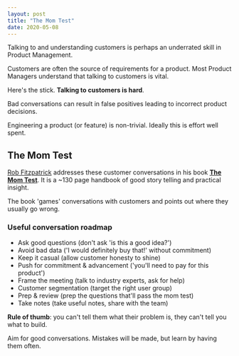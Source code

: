 ```yaml
---
layout: post
title: "The Mom Test"
date: 2020-05-08
---
```


Talking to and understanding customers is perhaps an underrated skill in Product Management. 

Customers are often the source of requirements for a product. Most Product Managers understand that talking to customers is vital.

Here's the stick. **Talking to customers is hard**.

Bad conversations can result in false positives leading to incorrect product decisions. 

Engineering a product (or feature) is non-trivial. Ideally this is effort well spent.

## The Mom Test

[Rob Fitzpatrick](https://twitter.com/robfitz) addresses these customer conversations in his book [**The Mom Test**](http://momtestbook.com/). It is a ~130 page handbook of good story telling and practical insight. 

The book 'games' conversations with customers and points out where they usually go wrong.

### Useful conversation roadmap

- Ask good questions (don't ask 'is this a good idea?')
- Avoid bad data ('I would definitely buy that!' without commitment)
- Keep it casual (allow customer honesty to shine)
- Push for commitment & advancement ('you'll need to pay for this product')
- Frame the meeting (talk to industry experts, ask for help)
- Customer segmentation (target the right user group)
- Prep & review (prep the questions that'll pass the mom test)
- Take notes (take useful notes, share with the team)

**Rule of thumb**: you can't tell them what their problem is, they can't tell you what to build.

Aim for good conversations. Mistakes will be made, but learn by having them often.
